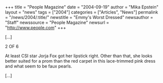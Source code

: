 +++
title = "People Magazine"
date = "2004-09-19"
author = "Mika Epstein"
layout = "news"
tags = ["2004"]
categories = ["Articles", "News"]
permalink = "/news/2004/:title/"
newstitle = "Emmy's Worst Dressed"
newsauthor = "Staff"
newssource = "People Magazine"
newsurl = "http://www.people.com"
+++

[...]

2 OF 6

At least CSI star Jorja Fox got her lipstick right. Other than that, she looks better suited for a prom than the red carpet in this lace-trimmed pink dress and what seem to be faux pearls.

[...]  
